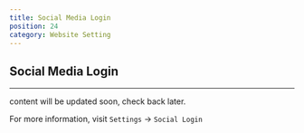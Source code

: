 ```yaml
---
title: Social Media Login
position: 24
category: Website Setting
---
```


## Social Media Login
--------
content will be updated soon, check back later.

For more information, visit `Settings` -> `Social Login`
